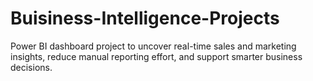 # Buisiness-Intelligence-Projects
Power BI dashboard project to uncover real-time sales and marketing insights, reduce manual reporting effort, and support smarter business decisions.

